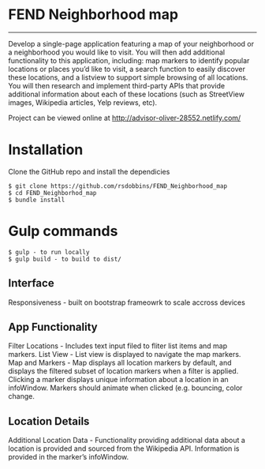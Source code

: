 # FEND Neighborhood map
---
Develop a single-page application featuring a map of your neighborhood or a neighborhood you would like to visit. You will then add additional functionality to this application, including: map markers to identify popular locations or places you’d like to visit, a search function to easily discover these locations, and a listview to support simple browsing of all locations. You will then research and implement third-party APIs that provide additional information about each of these locations (such as StreetView images, Wikipedia articles, Yelp reviews, etc).

Project can be viewed online at http://advisor-oliver-28552.netlify.com/

# Installation

Clone the GitHub repo and install the dependicies

    $ git clone https://github.com/rsdobbins/FEND_Neighborhood_map
    $ cd FEND_Neighborhod_map
    $ bundle install

# Gulp commands

    $ gulp - to run locally
    $ gulp build - to build to dist/
    
## Interface

Responsiveness - built on bootstrap frameowrk to scale accross devices

## App Functionality

Filter Locations - Includes text input filed to fliter list items and map markers.
List View - List view is displayed to navigate the map markers. 
Map and Markers - Map displays all location markers by default, and displays the filtered subset of location markers when a filter is applied.
Clicking a marker displays unique information about a location in an infoWindow.
Markers should animate when clicked (e.g. bouncing, color change.

## Location Details

Additional Location Data - Functionality providing additional data about a location is provided and sourced from the Wikipedia API. Information is provided in the marker’s infoWindow.
